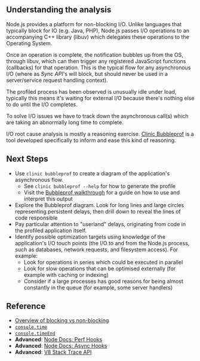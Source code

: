 ## Understanding the analysis

Node.js provides a platform for non-blocking I/O.
Unlike languages that typically block for IO (e.g. Java, PHP), Node.js passes I/O operations
to an accompanying C++ library (libuv) which delegates these operations to the Operating System.

Once an operation is complete, the notification bubbles up from the OS, through libuv, which can then
trigger any registered JavaScript functions (callbacks) for that operation. This is the typical
flow for any asynchronous I/O (where as *Sync API*'s will block, but should never be used in a
server/service request handling context).

The profiled process has been observed is unusually idle under load, typically this means
it's waiting for external I/O because there's nothing else to do until the I/O completes.

To solve I/O issues we have to track down the asynchronous call(s) which are taking an
abnormally long time to complete.

I/O root cause analysis is mostly a reasoning exercise. [Clinic Bubbleprof](https://clinicjs.org/bubbleprof) is a tool developed specifically to inform and ease this kind of reasoning.

## Next Steps
- Use `clinic bubbleprof` to create a diagram of the application's asynchronous flow.
    + See `clinic bubbleprof --help` for how to generate the profile
    + Visit the [Bubbleprof walkthrough](https://clinicjs.org/bubbleprof/walkthrough) for a guide on how to use and interpret this output
- Explore the Bubbleprof diagram. Look for long lines and large circles representing persistent delays, then drill down to reveal the lines of code responsible
- Pay particular attention to "userland" delays, originating from code in the profiled application itself.
- Identify possible optimization targets using knowledge of the application's I/O touch points (the I/O to and from the Node.js process, such as databases, network requests, and filesystem access). For example:
    + Look for operations in series which could be executed in parallel
    + Look for slow operations that can be optimised externally (for example with caching or indexing)
    + Consider if a large processes has good reasons for being almost constantly in the queue (for example, some server handlers)

## Reference

* [Overview of blocking vs non-blocking](https://nodejs.org/en/docs/guides/blocking-vs-non-blocking/)
* [`console.time`](https://developer.mozilla.org/en-US/docs/Web/API/Console/time)
* [`console.timeEnd`](https://developer.mozilla.org/en-US/docs/Web/API/Console/timeEnd)
* **Advanced**: [Node Docs: Perf Hooks](https://nodejs.org/api/perf_hooks.html)
* **Advanced**: [Node Docs: Async Hooks](https://nodejs.org/dist/latest-v8.x/docs/api/async_hooks.html)
* **Advanced**: [V8 Stack Trace API](https://github.com/v8/v8/wiki/Stack-Trace-API)

